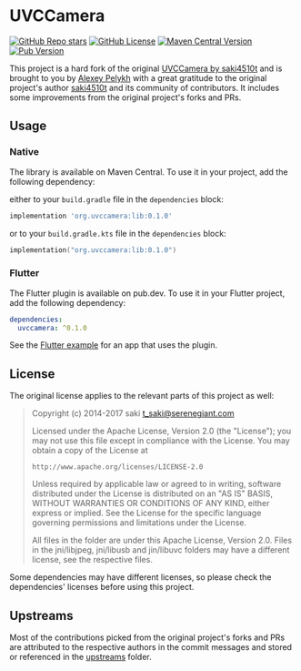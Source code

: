 # UVCCamera

[![GitHub Repo stars](https://img.shields.io/github/stars/alexey-pelykh/UVCCamera?style=flat&logo=github)](https://github.com/alexey-pelykh/UVCCamera)
[![GitHub License](https://img.shields.io/github/license/alexey-pelykh/UVCCamera)](./LICENSE.md)
[![Maven Central Version](https://img.shields.io/maven-central/v/org.uvccamera/lib)](https://mvnrepository.com/artifact/org.uvccamera/lib)
[![Pub Version](https://img.shields.io/pub/v/uvccamera)](https://pub.dev/packages/uvccamera)

This project is a hard fork of the original [UVCCamera by saki4510t](https://github.com/saki4510t/UVCCamera) and is
brought to you by [Alexey Pelykh](https://alexey-pelykh.com) with a great gratitude to the original project's
author [saki4510t](https://github.com/saki4510t/) and its community of contributors. It includes some improvements from
the original project's forks and PRs.

## Usage

### Native

The library is available on Maven Central. To use it in your project, add the following dependency:

either to your `build.gradle` file in the `dependencies` block:

```groovy
implementation 'org.uvccamera:lib:0.1.0'
```

or to your `build.gradle.kts` file in the `dependencies` block:

```kotlin
implementation("org.uvccamera:lib:0.1.0")
```

### Flutter

The Flutter plugin is available on pub.dev. To use it in your Flutter project, add the following dependency:

```yaml
dependencies:
  uvccamera: ^0.1.0
```

See the [Flutter example](./flutter/example) for an app that uses the plugin.

## License

The original license applies to the relevant parts of this project as well:

> Copyright (c) 2014-2017 saki t_saki@serenegiant.com
>
> Licensed under the Apache License, Version 2.0 (the "License");
> you may not use this file except in compliance with the License.
> You may obtain a copy of the License at
>
>     http://www.apache.org/licenses/LICENSE-2.0
>
> Unless required by applicable law or agreed to in writing, software
> distributed under the License is distributed on an "AS IS" BASIS,
> WITHOUT WARRANTIES OR CONDITIONS OF ANY KIND, either express or implied.
> See the License for the specific language governing permissions and
> limitations under the License.
>
> All files in the folder are under this Apache License, Version 2.0.
> Files in the jni/libjpeg, jni/libusb and jin/libuvc folders may have a different license,
> see the respective files.

Some dependencies may have different licenses, so please check the dependencies' licenses before using this project.

## Upstreams

Most of the contributions picked from the original project's forks and PRs are attributed to the respective authors in
the commit messages and stored or referenced in the [upstreams](./upstreams) folder.
